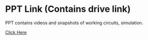 # PPT Link (Contains drive link)

PPT contains videos and snapshots of working circuits, simulation.

[Click Here](https://drive.google.com/file/d/1p7KkMj-pUdeHUJUuhFGUEh2yhkevOifB/view?usp=sharing)
